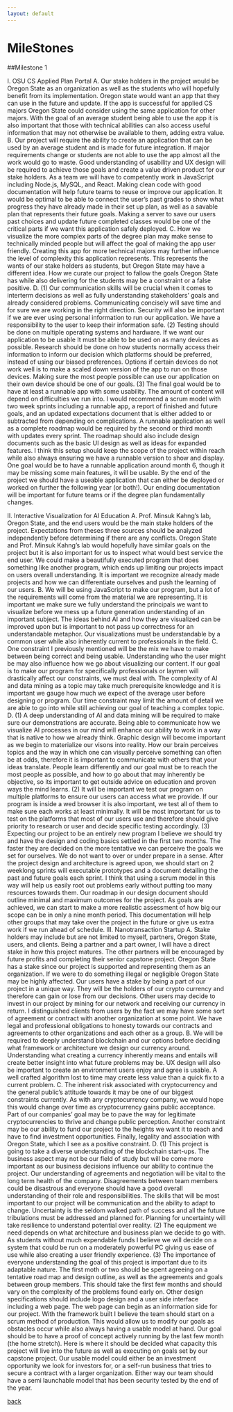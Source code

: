 ```yaml
---
layout: default
---
```


# MileStones


##Milestone 1

I. OSU CS Applied Plan Portal
A.	Our stake holders in the project would be Oregon State as an organization as well as the students who will hopefully benefit from its implementation. Oregon state would want an app that they can use in the future and update. If the app is successful for applied CS majors Oregon State could consider using the same application for other majors. With the goal of an average student being able to use the app it is also important that those with technical abilities can also access useful information that may not otherwise be available to them, adding extra value.
B.	Our project will require the ability to create an application that can be used by an average student and is made for future integration. If major requirements change or students are not able to use the app almost all the work would go to waste. Good understanding of usability and UX design will be required to achieve those goals and create a value driven product for our stake holders. As a team we will have to competently work in JavaScript including Node.js, MySQL, and React. Making clean code with good documentation will help future teams to reuse or improve our application. It would be optimal to be able to connect the user’s past grades to show what progress they have already made in their set up plan, as well as a savable plan that represents their future goals. Making a server to save our users past choices and update future completed classes would be one of the critical parts if we want this application safely deployed.
C.	How we visualize the more complex parts of the degree plan may make sense to technically minded people but will affect the goal of making the app user friendly. Creating this app for more technical majors may further influence the level of complexity this application represents. This represents the wants of our stake holders as students, but Oregon State may have a different idea. How we curate our project to fallow the goals Oregon State has while also delivering for the students may be a constraint or a false positive.
D.	(1) Our communication skills will be crucial when it comes to interterm decisions as well as fully understanding stakeholders’ goals and already considered problems. Communicating concisely will save time and for sure we are working in the right direction. Security will also be important if we are ever using personal information to run our application. We have a responsibility to the user to keep their information safe.
(2) Testing should be done on multiple operating systems and hardware. If we want our application to be usable It must be able to be used on as many devices as possible. Research should be done on how students normally access their information to inform our decision which platforms should be preferred, instead of using our biased preferences. Options if certain devices do not work well is to make a scaled down version of the app to run on those devices. Making sure the most people possible can use our application on their own device should be one of our goals.
(3) The final goal would be to have at least a runnable app with some usability. The amount of content will depend on difficulties we run into. I would recommend a scrum model with two week sprints including a runnable app, a report of finished and future goals, and an updated expectations document that is either added to or subtracted from depending on complications. A runnable application as well as a complete roadmap would be required by the second or third month with updates every sprint. The roadmap should also include design documents such as the basic UI design as well as ideas for expanded features. I think this setup should keep the scope of the project within reach while also always ensuring we have a runnable version to show and display. One goal would be to have a runnable application around month 6, though it may be missing some main features, it will be usable. By the end of the project we should have a useable application that can either be deployed or worked on further the following year (or both!). Our ending documentation will be important for future teams or if the degree plan fundamentally changes.

II. Interactive Visualization for AI Education
A.	Prof. Minsuk Kahng’s lab, Oregon State, and the end users would be the main stake holders of the project. Expectations from theses three sources should be analyzed independently before determining if there are any conflicts. Oregon State and Prof. Minsuk Kahng’s lab would hopefully have similar goals on the project but it is also important for us to inspect what would best service the end user. We could make a beautifully executed program that does something like another program, which ends up limiting our projects impact on users overall understanding. It is important we recognize already made projects and how we can differentiate ourselves and push the learning of our users.
B.	We will be using JavaScript to make our program, but a lot of the requirements will come from the material we are representing. It is important we make sure we fully understand the principals we want to visualize before we mess up a future generation understanding of an important subject. The ideas behind AI and how they are visualized can be improved upon but is important to not pass up correctness for an understandable metaphor. Our visualizations must be understandable by a common user while also inherently current to professionals in the field.
C.	One constraint I previously mentioned will be the mix we have to make between being correct and being usable. Understanding who the user might be may also influence how we go about visualizing our content. If our goal is to make our program for specifically professionals or laymen will drastically affect our constraints, we must deal with. The complexity of AI and data mining as a topic may take much prerequisite knowledge and it is important we gauge how much we expect of the average user before designing or program. Our time constraint may limit the amount of detail we are able to go into while still achieving our goal of teaching a complex topic.
D.	(1) A deep understanding of AI and data mining will be required to make sure our demonstrations are accurate. Being able to communicate how we visualize AI processes in our mind will enhance our ability to work in a way that is native to how we already think. Graphic design will become important as we begin to materialize our visons into reality. How our brain perceives topics and the way in which one can visually perceive something can often be at odds, therefore it is important to communicate with others that your ideas translate. People learn differently and our goal must be to reach the most people as possible, and how to go about that may inherently be objective, so its important to get outside advice on education and proven ways the mind learns.
(2) It will be important we test our program on multiple platforms to ensure our users can access what we provide. If our program is inside a wed browser it is also important, we test all of them to make sure each works at least minimally. It will be most important for us to test on the platforms that most of our users use and therefore should give priority to research or user and decide specific testing accordingly.
(3) Expecting our project to be an entirely new program I believe we should try and have the design and coding basics settled in the first two months. The faster they are decided on the more tentative we can perceive the goals we set for ourselves. We do not want to over or under prepare in a sense. After the project design and architecture is agreed upon, we should start on 2 weeklong sprints will executable prototypes and a document detailing the past and future goals each sprint. I think that using a scrum model in this way will help us easily root out problems early without putting too many resources towards them. Our roadmap in our design document should outline minimal and maximum outcomes for the project. As goals are achieved, we can start to make a more realistic assessment of how big our scope can be in only a nine month period. This documentation will help other groups that may take over the project in the future or give us extra work if we run ahead of schedule.
III. Nanotransaction Startup
A.	Stake holders may include but are not limited to myself, partners, Oregon State, users, and clients. Being a partner and a part owner, I will have a direct stake in how this project matures. The other partners will be encouraged by future profits and completing their senior capstone project. Oregon State has a stake since our project is supported and representing them as an organization. If we were to do something illegal or negligible Oregon State may be highly affected. Our users have a stake by being a part of our project in a unique way. They will be the holders of our crypto currency and therefore can gain or lose from our decisions. Other users may decide to invest in our project by mining for our network and receiving our currency in return. I distinguished clients from users by the fact we may have some sort of agreement or contract with another organization at some point. We have legal and professional obligations to honesty towards our contracts and agreements to other organizations and each other as a group.
B.	We will be required to deeply understand blockchain and our options before deciding what framework or architecture we design our currency around. Understanding what creating a currency inherently means and entails will create better insight into what future problems may be. UX design will also be important to create an environment users enjoy and agree is usable. A well crafted algorithm lost to time may create less value than a quick fix to a current problem.
C.	The inherent risk associated with cryptocurrency and the general public’s attitude towards it may be one of our biggest constraints currently. As with any cryptocurrency company, we would hope this would change over time as cryptocurrency gains public acceptance. Part of our companies’ goal may be to pave the way for legitimate cryptocurrencies to thrive and change public perception. Another constraint may be our ability to fund our project to the heights we want it to reach and have to find investment opportunities. Finally, legality and association with Oregon State, which I see as a positive constraint.
D.	(1) This project is going to take a diverse understanding of the blockchain start-ups. The business aspect may not be our field of study but will be come more important as our business decisions influence our ability to continue the project. Our understanding of agreements and negotiation will be vital to the long term health of the company. Disagreements between team members could be disastrous and everyone should have a good overall understanding of their role and responsibilities. The skills that will be most important to our project will be communication and the ability to adapt to change. Uncertainty is the seldom walked path of success and all the future tribulations must be addressed and planned for. Planning for uncertainty will take resilience to understand potential over reality.
(2) The equipment we need depends on what architecture and business plan we decide to go with. As students without much expendable funds I believe we will decide on a system that could be run on a moderately powerful PC giving us ease of use while also creating a user friendly experience.
(3) The importance of everyone understanding the goal of this project is important due to its adaptable nature. The first moth or two should be spent agreeing on a tentative road map and design outline, as well as the agreements and goals between group members. This should take the first few months and should vary on the complexity of the problems found early on. Other design specifications should include logo design and a user side interface including a web page. The web page can begin as an information side for our project. With the framework built I believe the team should start on a scrum method of production. This would allow us to modify our goals as obstacles occur while also always having a usable model at hand. Our goal should be to have a proof of concept actively running by the last few month (the home stretch). Here is where it should be decided what capacity this project will live into the future as well as executing on goals set by our capstone project. Our usable model could either be an investment opportunity we look for investors for, or a self-run business that tries to secure a contract with a larger organization. Either way our team should have a semi launchable model that has been security tested by the end of the year.


[back](./)
